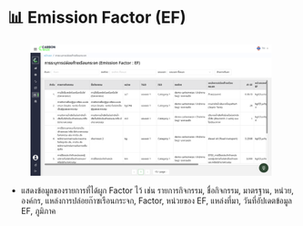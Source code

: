 # 📊 Emission Factor (EF)

<figure><img src="../../.gitbook/assets/image (53).png" alt=""><figcaption></figcaption></figure>

* แสดงข้อมูลของรายการที่ได้ผูก Factor ไว้ เช่น รายการกิจกรรม, ชื่อกิจกรรม, มาตรฐาน, หน่วย, องค์กร, แหล่งการปล่อยก๊าซเรือนกระจก, Factor, หน่วยของ EF, แหล่งที่มา, วันที่อัปเดตข้อมูล EF, ภูมิภาค
